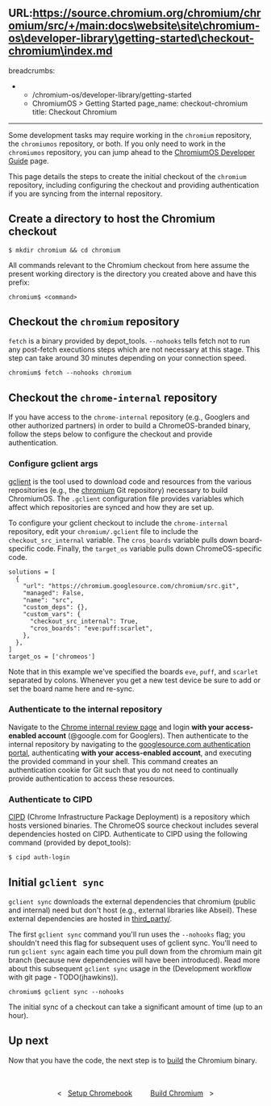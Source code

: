 URL:https://source.chromium.org/chromium/chromium/src/+/main:docs\website\site\chromium-os\developer-library\getting-started\checkout-chromium\index.md
---
breadcrumbs:
- - /chromium-os/developer-library/getting-started
  - ChromiumOS > Getting Started
page_name: checkout-chromium
title: Checkout Chromium
---

Some development tasks may require working in the `chromium` repository, the
`chromiumos` repository, or both. If you only need to work in the `chromiumos`
repository, you can jump ahead to the [ChromiumOS Developer
Guide](/chromium-os/developer-library/guides/development/developer-guide#get-the-source)
page.

This page details the steps to create the initial checkout of the `chromium`
repository, including configuring the checkout and providing authentication if
you are syncing from the internal repository.

## Create a directory to host the Chromium checkout

```
$ mkdir chromium && cd chromium
```

All commands relevant to the Chromium checkout from here assume the present
working directory is the directory you created above and have this prefix:

```
chromium$ <command>
```

## Checkout the `chromium` repository

`fetch` is a binary provided by depot_tools. `--nohooks` tells fetch not to run
any post-fetch executions steps which are not necessary at this stage. This step
can take around 30 minutes depending on your connection speed.

```
chromium$ fetch --nohooks chromium
```

## Checkout the `chrome-internal` repository

If you have access to the `chrome-internal` repository (e.g., Googlers and
other authorized partners) in order to build a ChromeOS-branded binary, follow
the steps below to configure the checkout and provide authentication.

### Configure gclient args

<a href="https://www.chromium.org/developers/how-tos/depottools/#gclient"
target="_blank">gclient</a> is the tool used to download code and resources from
the various repositories (e.g., the <a
href="https://chromium.googlesource.com/chromium/src.git"
target="_blank">chromium</a> Git repository) necessary to build ChromiumOS.
The `.gclient` configuration file provides variables which affect which
repositories are synced and how they are set up.

To configure your gclient checkout to include the `chrome-internal` repository,
edit your `chromium/.gclient` file to include the `checkout_src_internal`
variable. The `cros_boards` variable pulls down board-specific code. Finally,
the `target_os` variable pulls down ChromeOS-specific code.

```
solutions = [
  {
    "url": "https://chromium.googlesource.com/chromium/src.git",
    "managed": False,
    "name": "src",
    "custom_deps": {},
    "custom_vars": {
      "checkout_src_internal": True,
      "cros_boards": "eve:puff:scarlet",
    },
  },
]
target_os = ['chromeos']
```

Note that in this example we've specified the boards `eve`, `puff`, and
`scarlet` separated by colons. Whenever you get a new test device be sure to add
or set the board name here and re-sync.

### Authenticate to the internal repository

Navigate to the <a href="https://chrome-internal-review.googlesource.com/"
target="_blank">Chrome internal review page</a> and login **with your
access-enabled account** (@google.com for Googlers). Then authenticate to the
internal repository by navigating to the <a
href="https://chrome-internal.googlesource.com/new-password"
target="_blank">googlesource.com authentication portal</a>, authenticating
**with your access-enabled account**, and executing the provided command in your
shell. This command creates an authentication cookie for Git such that you do
not need to continually provide authentication to access these resources.

### Authenticate to CIPD

<a
href="https://chromium.googlesource.com/chromium/src/+/89.0.4389.114/docs/cipd.md"
target="_blank">CIPD</a> (Chrome Infrastructure Package Deployment) is a
repository which hosts versioned binaries. The ChromeOS source checkout includes
several dependencies hosted on CIPD. Authenticate to CIPD using the following
command (provided by depot_tools):

```
$ cipd auth-login
```

## Initial `gclient sync`

`gclient sync` downloads the external dependencies that chromium (public and
internal) need but don't host (e.g., external libraries like Abseil). These
external dependencies are hosted in <a
href="https://source.chromium.org/chromium/chromium/src/+/main:third_party/"
target="_blank">third_party/</a>.

The first `gclient sync` command you'll run uses the `--nohooks` flag; you
shouldn't need this flag for subsequent uses of gclient sync. You'll need to run
`gclient sync` again each time you pull down from the chromium main git branch
(because new dependencies will have been introduced). Read more about this
subsequent `gclient sync` usage in the (Development workflow with git page -
TODO(jhawkins)).

```
chromium$ gclient sync --nohooks
```

The initial sync of a checkout can take a significant amount of time (up to an
hour).

## Up next

Now that you have the code, the next step is to
[build](/chromium-os/developer-library/getting-started/build-chromium) the
Chromium binary.

<div style="text-align: center; margin: 3rem 0 1rem 0;">
  <div style="margin: 0 1rem; display: inline-block;">
    <span style="margin-right: 0.5rem;"><</span>
    <a href="/chromium-os/developer-library/getting-started/setup-chromebook">Setup Chromebook</a>
  </div>
  <div style="margin: 0 1rem; display: inline-block;">
    <a href="/chromium-os/developer-library/getting-started/build-chromium">Build Chromium</a>
    <span style="margin-left: 0.5rem;">></span>
  </div>
</div>
